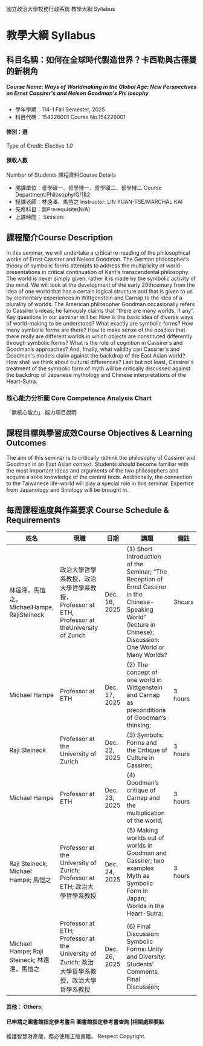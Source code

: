 國立政治大學校務行政系統 教學大綱 Syllabus
# 教學大綱 Syllabus
##  科目名稱：如何在全球時代製造世界？卡西勒與古德曼的新視角
#####  Course Name: Ways of Worldmaking in the Global Age: New Perspectives on Ernst Cassirer's and Nelson Goodman's Phi losophy
  * 學年學期：114-1 Fall Semester, 2025 
  * 科目代碼：154226001 Course No.154226001
#### 修別：選
Type of Credit: Elective 
_1.0_
#### 預收人數
Number of Students
課程資料Course Details
  * 開課單位：哲學碩一、哲學博一、哲學碩二、哲學博二 Course Department:Philosophy/G/1&2 
  * 授課老師：林遠澤、馬愷之 Instructor: LIN YUAN-TSE/MARCHAL KAI 
  * 先修科目：無Prerequisite(N/A)
  * 上課時間： Session: 
##  課程簡介Course Description
In this seminar, we will undertake a critical re-reading of the philosophical works of Ernst Cassirer and Nelson Goodman. The German philosopher’s theory of symbolic forms attempts to address the multiplicity of world-presentations in critical continuation of Kant's transcendental philosophy. The world is never simply given, rather it is made by the symbolic activity of the mind. We will look at the development of the early 20thcentury from the idea of one world that has a certain logical structure and that is given to us by elementary experiences in Wittgenstein and Carnap to the idea of a plurality of worlds. The American philosopher Goodman occasionally refers to Cassirer's ideas; he famously claims that “there are many worlds, if any”. Key questions in our seminar will be: How is the basic idea of diverse ways of world-making to be understood? What exactly are symbolic forms? How many symbolic forms are there? How to make sense of the position that there really are different worlds in which objects are constituted differently through symbolic forms? What is the role of cognition in Cassirer’s and Goodman’s approaches? And, finally, what validity can Cassirer's and Goodman's models claim against the backdrop of the East Asian world? How shall we think about cultural differences? Last but not least, Cassirer's treatment of the symbolic form of myth will be critically discussed against the backdrop of Japanese mythology and Chinese interpretations of the Heart-Sutra.
###  核心能力分析圖 Core Competence Analysis Chart
「無核心能力」 
能力項目說明
##  課程目標與學習成效Course Objectives & Learning Outcomes 
The aim of this seminar is to critically rethink the philosophy of Cassirer and Goodman in an East Asian context. Students should become familiar with the most important ideas and arguments of the two philosophers and acquire a solid knowledge of the central texts. Additionally, the connection to the Taiwanese life-world will play a special role in this seminar. Expertise from Japanology and Sinology will be brought in.
##  每周課程進度與作業要求 Course Schedule & Requirements
姓名 |  現職 |  日期 |  講題 |  備註  
---|---|---|---|---  
林遠澤，馬愷之， MichaelHampe, RajiSteineck  |  政治大學哲學系教授，政治大學哲學系教授，Professor at ETH, Professor at theUniversity of Zurich |  Dec. 16, 2025 |  (1) Short Introduction of the Seminar; “The Reception of Ernst Cassirer in the Chinese-Speaking World” (lecture in Chinese); Discussion: One World or Many Worlds? |  3hours  
Michael Hampe |  Professor at ETH |  Dec. 17, 2025 |  (2) The concept of one world in Wittgenstein and Carnap as preconditions of Goodman’s thinking; |  3 hours  
Raji Steineck  |  Professor at the University of Zurich |  Dec. 22, 2025 |  (3) Symbolic Forms and the Critique of Culture in Cassirer; |  3 hours  
Michael Hampe |  Professor at ETH |  Dec. 23, 2025 |  (4) Goodman’s critique of Carnap and the multiplication of the world; |  3 hours  
Raji Steineck; Michael Hampe; 馬愷之 |  Professor at the University of Zurich; Professor at ETH; 政治大學哲學系教授 |  Dec. 24, 2025 |  (5) Making worlds out of worlds in Goodman and Cassirer; two examples Myth as Symbolic Form in Japan; Worlds in the Heart-Sutra; |  3 hours  
Michael Hampe; Raji Steineck; 林遠澤，馬愷之 |  Professor at ETH; Professor at the University of Zurich; 政治大學哲學系教授，政治大學哲學系教授 |  Dec. 26, 2025 |  (6)  Final Discussion: Symbolic Forms: Unity and Diversity: Students’ Comments, Final Discussion;  
####  其他： Others:
####  已申請之圖書館指定參考書目  圖書館指定參考書查詢 |相關處理要點
維護智慧財產權，務必使用正版書籍。 Respect Copyright.